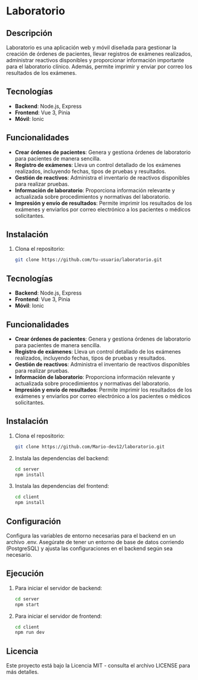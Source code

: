 # Laboratorio  

## Descripción  

Laboratorio es una aplicación web y móvil diseñada para gestionar la creación de órdenes de pacientes, llevar registros de exámenes realizados, administrar reactivos disponibles y proporcionar información importante para el laboratorio clínico. Además, permite imprimir y enviar por correo los resultados de los exámenes.  

## Tecnologías  

- **Backend**: Node.js, Express  
- **Frontend**: Vue 3, Pinia  
- **Móvil**: Ionic  

## Funcionalidades  

- **Crear órdenes de pacientes**: Genera y gestiona órdenes de laboratorio para pacientes de manera sencilla.  
- **Registro de exámenes**: Lleva un control detallado de los exámenes realizados, incluyendo fechas, tipos de pruebas y resultados.  
- **Gestión de reactivos**: Administra el inventario de reactivos disponibles para realizar pruebas.  
- **Información de laboratorio**: Proporciona información relevante y actualizada sobre procedimientos y normativas del laboratorio.  
- **Impresión y envío de resultados**: Permite imprimir los resultados de los exámenes y enviarlos por correo electrónico a los pacientes o médicos solicitantes.  

## Instalación  

1. Clona el repositorio:  
   ```bash  
   git clone https://github.com/tu-usuario/laboratorio.git   

## Tecnologías  

- **Backend**: Node.js, Express  
- **Frontend**: Vue 3, Pinia  
- **Móvil**: Ionic
  
## Funcionalidades  

- **Crear órdenes de pacientes**: Genera y gestiona órdenes de laboratorio para pacientes de manera sencilla.  
- **Registro de exámenes**: Lleva un control detallado de los exámenes realizados, incluyendo fechas, tipos de pruebas y resultados.  
- **Gestión de reactivos**: Administra el inventario de reactivos disponibles para realizar pruebas.  
- **Información de laboratorio**: Proporciona información relevante y actualizada sobre procedimientos y normativas del laboratorio.  
- **Impresión y envío de resultados**: Permite imprimir los resultados de los exámenes y enviarlos por correo electrónico a los pacientes o médicos solicitantes.  

## Instalación  

1. Clona el repositorio:  
   ```bash  
   git clone https://github.com/Mario-dev12/laboratorio.git
2. Instala las dependencias del backend:  
   ```bash
   cd server  
   npm install
3. Instala las dependencias del frontend:  
   ```bash
   cd client  
   npm install
   
## Configuración 

Configura las variables de entorno necesarias para el backend en un archivo .env.
Asegúrate de tener un entorno de base de datos corriendo (PostgreSQL) y ajusta las configuraciones en el backend según sea necesario.

## Ejecución

1. Para iniciar el servidor de backend:
   ```bash
   cd server  
   npm start
2. Para iniciar el servidor de frontend:
   ```bash
   cd client  
   npm run dev

## Licencia
Este proyecto está bajo la Licencia MIT - consulta el archivo LICENSE para más detalles.
